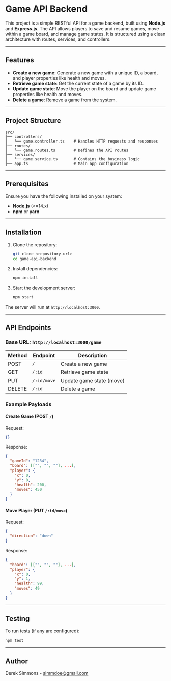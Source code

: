 # Game API Backend

This project is a simple RESTful API for a game backend, built using **Node.js** and **Express.js**. The API allows players to save and resume games, move within a game board, and manage game states. It is structured using a clean architecture with routes, services, and controllers.

---

## Features

* **Create a new game**: Generate a new game with a unique ID, a board, and player properties like health and moves.
* **Retrieve game state**: Get the current state of a game by its ID.
* **Update game state**: Move the player on the board and update game properties like health and moves.
* **Delete a game**: Remove a game from the system.

---

## Project Structure

```plaintext
src/
├── controllers/
│   └── game.controller.ts    # Handles HTTP requests and responses
├── routes/
│   └── game.routes.ts        # Defines the API routes
├── services/
│   └── game.service.ts       # Contains the business logic
├── app.ts                    # Main app configuration
```

---

## Prerequisites

Ensure you have the following installed on your system:

* **Node.js** (>=14.x)
* **npm** or **yarn**

---

## Installation

1. Clone the repository:

   ```bash
   git clone <repository-url>
   cd game-api-backend
   ```

2. Install dependencies:

   ```bash
   npm install
   ```

3. Start the development server:

   ```bash
   npm start
   ```

The server will run at `http://localhost:3000`.

---

## API Endpoints

### Base URL: `http://localhost:3000/game`

| Method | Endpoint    | Description              |
| ------ | ----------- | ------------------------ |
| POST   | `/`         | Create a new game        |
| GET    | `/:id`      | Retrieve game state      |
| PUT    | `/:id/move` | Update game state (move) |
| DELETE | `/:id`      | Delete a game            |

### Example Payloads

#### Create Game (POST `/`)

Request:

```json
{}
```

Response:

```json
{
  "gameId": "1234",
  "board": [["", "", ""], ...],
  "player": {
    "x": 0,
    "y": 0,
    "health": 200,
    "moves": 450
  }
}
```

#### Move Player (PUT `/:id/move`)

Request:

```json
{
  "direction": "down"
}
```

Response:

```json
{
  "board": [["", "", ""], ...],
  "player": {
    "x": 0,
    "y": 1,
    "health": 99,
    "moves": 49
  }
}
```

---

## Testing

To run tests (if any are configured):

```bash
npm test
```
---

## Author

Derek Simmons - simmdoe@gmail.com
